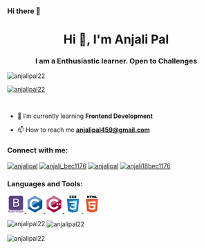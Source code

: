 ### Hi there 👋
<h1 align="center">Hi 👋, I'm Anjali Pal</h1>
<h3 align="center">I am a Enthusiastic learner. Open to Challenges</h3>

<p align="left"> <img src="https://komarev.com/ghpvc/?username=anjalipal22&label=Profile%20views&color=0e75b6&style=flat" alt="anjalipal22" /> </p>

<p align="left"> <a href="https://github.com/ryo-ma/github-profile-trophy"><img src="https://github-profile-trophy.vercel.app/?username=anjalipal22" alt="anjalipal22" /></a> </p>

<p align="left"> <a href="https://twitter.com/" target="blank"><img src="https://img.shields.io/twitter/follow/?logo=twitter&style=for-the-badge" alt="" /></a> </p>

- 🌱 I’m currently learning **Frontend Development**

- 📫 How to reach me **anjalipal459@gmail.com**

<h3 align="left">Connect with me:</h3>
<p align="left">
<a href="https://linkedin.com/in/anjalipal" target="blank"><img align="center" src="https://raw.githubusercontent.com/rahuldkjain/github-profile-readme-generator/master/src/images/icons/Social/linked-in-alt.svg" alt="anjalipal" height="30" width="40" /></a>
<a href="https://www.hackerrank.com/anjali_bec1176" target="blank"><img align="center" src="https://raw.githubusercontent.com/rahuldkjain/github-profile-readme-generator/master/src/images/icons/Social/hackerrank.svg" alt="anjali_bec1176" height="30" width="40" /></a>
<a href="https://www.leetcode.com/anjalipal" target="blank"><img align="center" src="https://raw.githubusercontent.com/rahuldkjain/github-profile-readme-generator/master/src/images/icons/Social/leet-code.svg" alt="anjalipal" height="30" width="40" /></a>
<a href="https://auth.geeksforgeeks.org/user/anjali18bec1176" target="blank"><img align="center" src="https://raw.githubusercontent.com/rahuldkjain/github-profile-readme-generator/master/src/images/icons/Social/geeks-for-geeks.svg" alt="anjali18bec1176" height="30" width="40" /></a>
</p>

<h3 align="left">Languages and Tools:</h3>
<p align="left"> <a href="https://getbootstrap.com" target="_blank"> <img src="https://raw.githubusercontent.com/devicons/devicon/master/icons/bootstrap/bootstrap-plain-wordmark.svg" alt="bootstrap" width="40" height="40"/> </a> <a href="https://www.cprogramming.com/" target="_blank"> <img src="https://raw.githubusercontent.com/devicons/devicon/master/icons/c/c-original.svg" alt="c" width="40" height="40"/> </a> <a href="https://www.w3schools.com/cpp/" target="_blank"> <img src="https://raw.githubusercontent.com/devicons/devicon/master/icons/cplusplus/cplusplus-original.svg" alt="cplusplus" width="40" height="40"/> </a> <a href="https://www.w3schools.com/css/" target="_blank"> <img src="https://raw.githubusercontent.com/devicons/devicon/master/icons/css3/css3-original-wordmark.svg" alt="css3" width="40" height="40"/> </a> <a href="https://www.w3.org/html/" target="_blank"> <img src="https://raw.githubusercontent.com/devicons/devicon/master/icons/html5/html5-original-wordmark.svg" alt="html5" width="40" height="40"/> </a> </p>

<p><img align="left" src="https://github-readme-stats.vercel.app/api/top-langs?username=anjalipal22&show_icons=true&locale=en&layout=compact" alt="anjalipal22" /></p>

<p>&nbsp;<img align="center" src="https://github-readme-stats.vercel.app/api?username=anjalipal22&show_icons=true&locale=en" alt="anjalipal22" /></p>

<p><img align="center" src="https://github-readme-streak-stats.herokuapp.com/?user=anjalipal22&" alt="anjalipal22" /></p>

